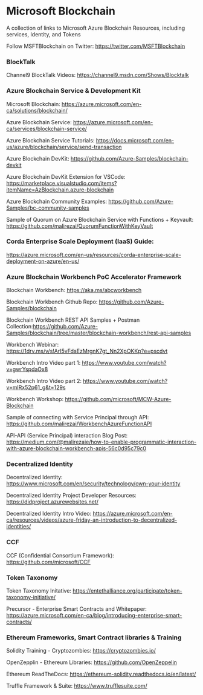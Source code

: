 # Microsoft Blockchain
A collection of links to Microsoft Azure Blockchain Resources, including services, Identity, and Tokens

Follow MSFTBlockchain on Twitter: https://twitter.com/MSFTBlockchain

### BlockTalk

Channel9 BlockTalk Videos: https://channel9.msdn.com/Shows/Blocktalk

### Azure Blockchain Service & Development Kit

Microsoft Blockchain: https://azure.microsoft.com/en-ca/solutions/blockchain/

Azure Blockchain Service: https://azure.microsoft.com/en-ca/services/blockchain-service/

Azure Blockchain Service Tutorials: https://docs.microsoft.com/en-us/azure/blockchain/service/send-transaction

Azure Blockchain DevKit: https://github.com/Azure-Samples/blockchain-devkit

Azure Blockchain DevKit Extension for VSCode: https://marketplace.visualstudio.com/items?itemName=AzBlockchain.azure-blockchain

Azure Blockchain Community Examples: https://github.com/Azure-Samples/bc-community-samples

Sample of Quorum on Azure Blockchain Service with Functions + Keyvault: https://github.com/malirezai/QuorumFunctionWithKeyVault

### Corda Enterprise Scale Deployment (IaaS) Guide: 
https://azure.microsoft.com/en-us/resources/corda-enterprise-scale-deployment-on-azure/en-us/

### Azure Blockchain Workbench PoC Accelerator Framework

Blockchain Workbench: https://aka.ms/abcworkbench

Blockchain Workbench Github Repo: https://github.com/Azure-Samples/blockchain

Blockchain Workbench REST API Samples + Postman Collection:https://github.com/Azure-Samples/blockchain/tree/master/blockchain-workbench/rest-api-samples

Workbench Webinar: https://1drv.ms/v/s!ArI5vFdaEzMrgnK7gt_Nn2XpOKKp?e=pscdvt

Workbench Intro Video part 1: https://www.youtube.com/watch?v=gwrYspdaOx8

Workbench Intro Video part 2: https://www.youtube.com/watch?v=mlRx52p61_g&t=129s

Workbench Workshop: https://github.com/microsoft/MCW-Azure-Blockchain

Sample of connecting with Service Principal through API: https://github.com/malirezai/WorkbenchAzureFunctionAPI

API-API (Service Principal) interaction Blog Post: https://medium.com/@malirezaie/how-to-enable-programmatic-interaction-with-azure-blockchain-workbench-apis-56c0d95c79c0


### Decentralized Identity

Decentralized Identity: https://www.microsoft.com/en/security/technology/own-your-identity

Decentralized Identity Project Developer Resources: https://didproject.azurewebsites.net/

Decentralized Identity Intro Video: https://azure.microsoft.com/en-ca/resources/videos/azure-friday-an-introduction-to-decentralized-identities/

### CCF 

CCF (Confidential Consortium Framework): https://github.com/microsoft/CCF

### Token Taxonomy 

Token Taxonomy Initative: https://entethalliance.org/participate/token-taxonomy-initiative/

Precursor - Enterprise Smart Contracts and Whitepaper: https://azure.microsoft.com/en-ca/blog/introducing-enterprise-smart-contracts/

### Ethereum Frameworks, Smart Contract libraries & Training 

Solidity Training - Cryptozombies: https://cryptozombies.io/

OpenZepplin - Ethereum Libraries: https://github.com/OpenZeppelin

Ethereum ReadTheDocs: https://ethereum-solidity.readthedocs.io/en/latest/

Truffle Framework & Suite: https://www.trufflesuite.com/



